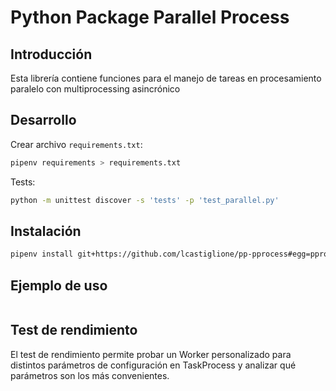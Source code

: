 ﻿# Python Package Parallel Process

## Introducción

Esta librería contiene funciones para el manejo de tareas en procesamiento paralelo con multiprocessing asincrónico



## Desarrollo

Crear archivo `requirements.txt`:

```bash
pipenv requirements > requirements.txt
```

Tests:

```bash
python -m unittest discover -s 'tests' -p 'test_parallel.py'
```



## Instalación

```bash
pipenv install git+https://github.com/lcastiglione/pp-pprocess#egg=pprocess
```



## Ejemplo de uso

```python
```



## Test de rendimiento

El test de rendimiento permite probar un Worker personalizado para distintos parámetros de configuración en TaskProcess y analizar qué parámetros son los más convenientes.